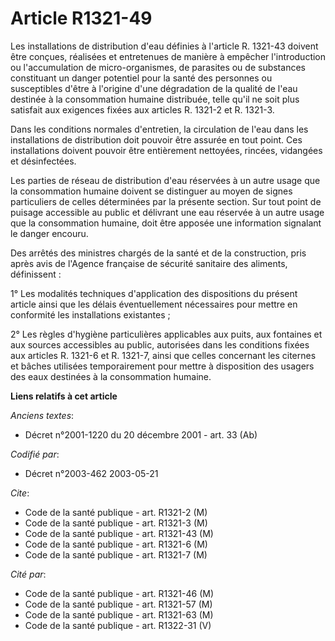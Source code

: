 # Article R1321-49

Les installations de distribution d'eau définies à l'article R. 1321-43 doivent être conçues, réalisées et entretenues de
manière à empêcher l'introduction ou l'accumulation de micro-organismes, de parasites ou de substances constituant un danger
potentiel pour la santé des personnes ou susceptibles d'être à l'origine d'une dégradation de la qualité de l'eau destinée à
la consommation humaine distribuée, telle qu'il ne soit plus satisfait aux exigences fixées aux articles R. 1321-2 et R.
1321-3.

Dans les conditions normales d'entretien, la circulation de l'eau dans les installations de distribution doit pouvoir être
assurée en tout point. Ces installations doivent pouvoir être entièrement nettoyées, rincées, vidangées et désinfectées.

Les parties de réseau de distribution d'eau réservées à un autre usage que la consommation humaine doivent se distinguer au
moyen de signes particuliers de celles déterminées par la présente section. Sur tout point de puisage accessible au public et
délivrant une eau réservée à un autre usage que la consommation humaine, doit être apposée une information signalant le
danger encouru.

Des arrêtés des ministres chargés de la santé et de la construction, pris après avis de l'Agence française de sécurité
sanitaire des aliments, définissent :

1° Les modalités techniques d'application des dispositions du présent article ainsi que les délais éventuellement nécessaires
pour mettre en conformité les installations existantes ;

2° Les règles d'hygiène particulières applicables aux puits, aux fontaines et aux sources accessibles au public, autorisées
dans les conditions fixées aux articles R. 1321-6 et R. 1321-7, ainsi que celles concernant les citernes et bâches utilisées
temporairement pour mettre à disposition des usagers des eaux destinées à la consommation humaine.

**Liens relatifs à cet article**

_Anciens textes_:

  - Décret n°2001-1220 du 20 décembre 2001 - art. 33 (Ab)

_Codifié par_:

  - Décret n°2003-462 2003-05-21

_Cite_:

  - Code de la santé publique - art. R1321-2 (M)
  - Code de la santé publique - art. R1321-3 (M)
  - Code de la santé publique - art. R1321-43 (M)
  - Code de la santé publique - art. R1321-6 (M)
  - Code de la santé publique - art. R1321-7 (M)

_Cité par_:

  - Code de la santé publique - art. R1321-46 (M)
  - Code de la santé publique - art. R1321-57 (M)
  - Code de la santé publique - art. R1321-63 (M)
  - Code de la santé publique - art. R1322-31 (V)
